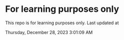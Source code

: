 # For learning purposes only
This repo is for learning purposes only.
Last updated at

Thursday, December 28, 2023 3:01:09 AM

